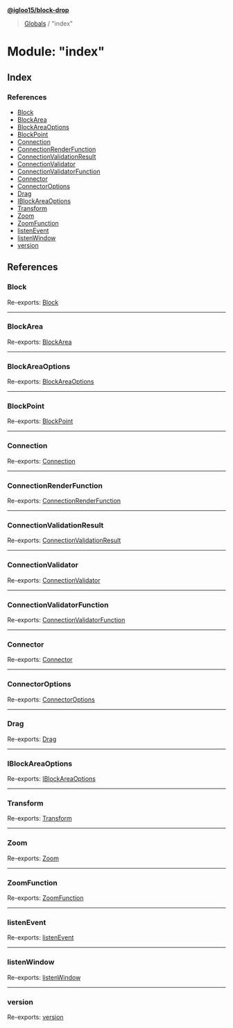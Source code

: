 **[@igloo15/block-drop](../README.md)**

> [Globals](../globals.md) / "index"

# Module: "index"

## Index

### References

* [Block](_index_.md#block)
* [BlockArea](_index_.md#blockarea)
* [BlockAreaOptions](_index_.md#blockareaoptions)
* [BlockPoint](_index_.md#blockpoint)
* [Connection](_index_.md#connection)
* [ConnectionRenderFunction](_index_.md#connectionrenderfunction)
* [ConnectionValidationResult](_index_.md#connectionvalidationresult)
* [ConnectionValidator](_index_.md#connectionvalidator)
* [ConnectionValidatorFunction](_index_.md#connectionvalidatorfunction)
* [Connector](_index_.md#connector)
* [ConnectorOptions](_index_.md#connectoroptions)
* [Drag](_index_.md#drag)
* [IBlockAreaOptions](_index_.md#iblockareaoptions)
* [Transform](_index_.md#transform)
* [Zoom](_index_.md#zoom)
* [ZoomFunction](_index_.md#zoomfunction)
* [listenEvent](_index_.md#listenevent)
* [listenWindow](_index_.md#listenwindow)
* [version](_index_.md#version)

## References

### Block

Re-exports: [Block](../classes/_block_.block.md)

___

### BlockArea

Re-exports: [BlockArea](../classes/_blockarea_.blockarea.md)

___

### BlockAreaOptions

Re-exports: [BlockAreaOptions](../classes/_blockareaoptions_.blockareaoptions.md)

___

### BlockPoint

Re-exports: [BlockPoint](../interfaces/_models_.blockpoint.md)

___

### Connection

Re-exports: [Connection](../classes/_connection_.connection.md)

___

### ConnectionRenderFunction

Re-exports: [ConnectionRenderFunction](_blockareaoptions_.md#connectionrenderfunction)

___

### ConnectionValidationResult

Re-exports: [ConnectionValidationResult](../interfaces/_blockareaoptions_.connectionvalidationresult.md)

___

### ConnectionValidator

Re-exports: [ConnectionValidator](../classes/_blockareaoptions_.connectionvalidator.md)

___

### ConnectionValidatorFunction

Re-exports: [ConnectionValidatorFunction](_blockareaoptions_.md#connectionvalidatorfunction)

___

### Connector

Re-exports: [Connector](../classes/_connector_.connector.md)

___

### ConnectorOptions

Re-exports: [ConnectorOptions](../interfaces/_connector_.connectoroptions.md)

___

### Drag

Re-exports: [Drag](../classes/_drag_.drag.md)

___

### IBlockAreaOptions

Re-exports: [IBlockAreaOptions](../interfaces/_blockareaoptions_.iblockareaoptions.md)

___

### Transform

Re-exports: [Transform](../interfaces/_blockareaoptions_.transform.md)

___

### Zoom

Re-exports: [Zoom](../classes/_zoom_.zoom.md)

___

### ZoomFunction

Re-exports: [ZoomFunction](_zoom_.md#zoomfunction)

___

### listenEvent

Re-exports: [listenEvent](_utils_.md#listenevent)

___

### listenWindow

Re-exports: [listenWindow](_utils_.md#listenwindow)

___

### version

Re-exports: [version](_version_.md#version)
